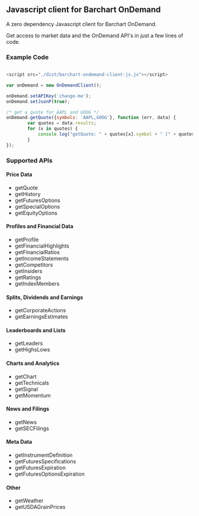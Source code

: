## Javascript client for Barchart OnDemand

A zero dependency Javascript client for Barchart OnDemand.

Get access to market data and the OnDemand API's in just a few lines of code.

### Example Code

```javascript

<script src="./dist/barchart-ondemand-client-js.js"></script>

var onDemand = new OnDemandClient();

onDemand.setAPIKey('change-me');
onDemand.setJsonP(true);

/* get a quote for AAPL and GOOG */
onDemand.getQuote({symbols: 'AAPL,GOOG'}, function (err, data) {
        var quotes = data.results;
        for (x in quotes) {
            console.log("getQuote: " + quotes[x].symbol + " [" + quotes[x].name + "] = " + JSON.stringify(quotes[x]));
        }
});
```

### Supported APIs
#### Price Data
* getQuote
* getHistory
* getFuturesOptions
* getSpecialOptions
* getEquityOptions

#### Profiles and Financial Data
* getProfile
* getFinancialHighlights
* getFinancialRatios 
* getIncomeStatements 
* getCompetitors 
* getInsiders
* getRatings
* getIndexMembers

#### Splits, Dividends and Earnings
* getCorporateActions 
* getEarningsEstimates

#### Leaderboards and Lists
* getLeaders 
* getHighsLows 

#### Charts and Analytics
* getChart
* getTechnicals
* getSignal 
* getMomentum

#### News and Filings
* getNews
* getSECFilings

#### Meta Data
* getInstrumentDefinition 
* getFuturesSpecifications 
* getFuturesExpiration 
* getFuturesOptionsExpiration

#### Other
* getWeather
* getUSDAGrainPrices
